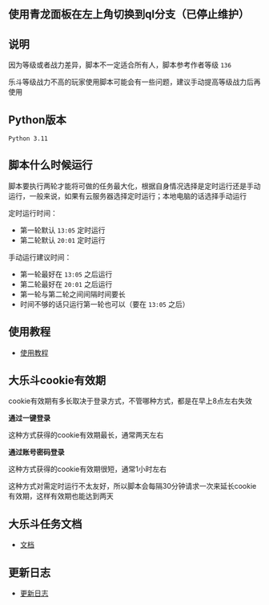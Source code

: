 <h2>使用青龙面板在左上角切换到ql分支（已停止维护）</h2>


## 说明

因为等级或者战力差异，脚本不一定适合所有人，脚本参考作者等级 `136`

乐斗等级战力不高的玩家使用脚本可能会有一些问题，建议手动提高等级战力后再使用


## Python版本

```
Python 3.11
```

## 脚本什么时候运行

脚本要执行两轮才能将可做的任务最大化，根据自身情况选择是定时运行还是手动运行，一般来说，如果有云服务器选择定时运行；本地电脑的话选择手动运行

定时运行时间：
- 第一轮默认 `13:05` 定时运行
- 第二轮默认 `20:01` 定时运行

手动运行建议时间：
- 第一轮最好在 `13:05` 之后运行
- 第二轮最好在 `20:01` 之后运行
- 第一轮与第二轮之间间隔时间要长
- 时间不够的话只运行第一轮也可以（要在 `13:05` 之后）


## 使用教程

- [使用教程](./md/tutorials.md ':include')


## 大乐斗cookie有效期

cookie有效期有多长取决于登录方式，不管哪种方式，都是在早上8点左右失效

**通过一键登录**

这种方式获得的cookie有效期最长，通常两天左右

**通过账号密码登录**

这种方式获得的cookie有效期很短，通常1小时左右

这种方式对需定时运行不太友好，所以脚本会每隔30分钟请求一次来延长cookie有效期，这样有效期也能达到两天


## 大乐斗任务文档

- [文档](https://www.gaoyuanqi.cn/python-daledou/#more)


## 更新日志

- [更新日志](./md/update_log.md ':include')
